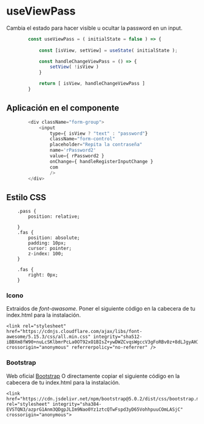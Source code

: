 # useViewPass

Cambia el estado para hacer visible u ocultar la password en un input.

```js
        const useViewPass = ( initialState = false ) => {
            
            const [isView, setView] = useState( initialState );

            const handleChangeViewPass = () => {
                setView( !isView )
            }

            return [ isView, handleChangeViewPass ]
        }
```
## Aplicación en el componente

```js
        <div className="form-group">
            <input
                type={ isView ? "text" : "password"}
                className="form-control"
                placeholder="Repita la contraseña"
                name='rPassword2'
                value={ rPassword2 }
                onChange={ handleRegisterInputChange } 
                com
                />
        </div>
```

## Estilo CSS 

        .pass {
            position: relative;

        }
        .fas {
            position: absolute;
            padding: 10px;
            cursor: pointer;
            z-index: 100;
        }

        .fas {
            right: 0px;
        }

### Icono

Extraidos de *font-awasome*.
Poner el siguiente código en la cabecera de tu index.html para la instalación.  

~~~
<link rel="stylesheet" href="https://cdnjs.cloudflare.com/ajax/libs/font-awesome/5.15.3/css/all.min.css" integrity="sha512-iBBXm8fW90+nuLcSKlbmrPcLa0OT92xO1BIsZ+ywDWZCvqsWgccV3gFoRBv0z+8dLJgyAHIhR35VZc2oM/gI1w==" crossorigin="anonymous" referrerpolicy="no-referrer" />
~~~

### Bootstrap

Web oficial [Bootstrap](https://getbootstrap.com/)
O directamente copiar el siguiente código en la cabecera de tu index.html para la instalación.

~~~
<link href="https://cdn.jsdelivr.net/npm/bootstrap@5.0.2/dist/css/bootstrap.min.css" rel="stylesheet" integrity="sha384-EVSTQN3/azprG1Anm3QDgpJLIm9Nao0Yz1ztcQTwFspd3yD65VohhpuuCOmLASjC" crossorigin="anonymous">
~~~
